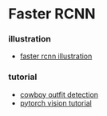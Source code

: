# Faster RCNN

### illustration
- [faster rcnn illustration](./faster_rcnn_illustration.md)

### tutorial
- [cowboy outfit detection](./cowboy_torchvision_fasterrcnn.md)
- [pytorch vision tutorial](./torchvision_faster_rcnn_tutorial.md)
